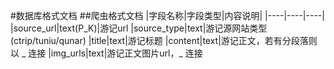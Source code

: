 #数据库格式文档
##爬虫格式文档
|字段名称|字段类型|内容说明|
|----|----|----|
|source_url|text(P_K)|游记url
|source_type|text|游记源网站类型 (ctrip/tuniu/qunar)
|title|text|游记标题
|content|text|游记正文，若有分段落则以 _ 连接
|img_urls|text|游记正文图片url，_ 连接


